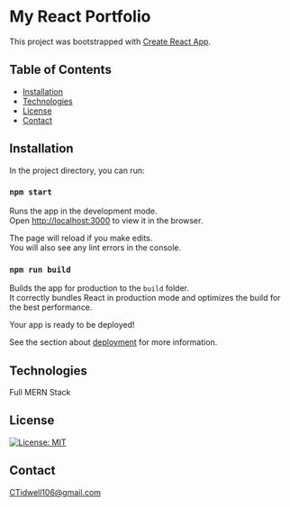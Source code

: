 # My React Portfolio

This project was bootstrapped with [Create React App](https://github.com/facebook/create-react-app).

## Table of Contents
* [Installation](#installation)
* [Technologies](#technologies)
* [License](#license)
* [Contact](#contact)

## Installation

In the project directory, you can run:

### `npm start`

Runs the app in the development mode.\
Open [http://localhost:3000](http://localhost:3000) to view it in the browser.

The page will reload if you make edits.\
You will also see any lint errors in the console.

### `npm run build`

Builds the app for production to the `build` folder.\
It correctly bundles React in production mode and optimizes the build for the best performance.

Your app is ready to be deployed!

See the section about [deployment](https://facebook.github.io/create-react-app/docs/deployment) for more information.


## Technologies

Full MERN Stack

## License

[![License: MIT](https://img.shields.io/badge/License-MIT-yellow.svg)](https://opensource.org/licenses/MIT)

## Contact

CTidwell106@gmail.com
